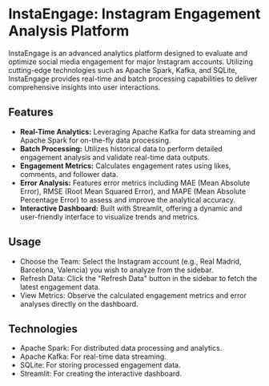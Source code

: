 # InstaEngage: Instagram Engagement Analysis Platform

InstaEngage is an advanced analytics platform designed to evaluate and optimize social media engagement for major Instagram accounts. Utilizing cutting-edge technologies such as Apache Spark, Kafka, and SQLite, InstaEngage provides real-time and batch processing capabilities to deliver comprehensive insights into user interactions.

## Features

* **Real-Time Analytics:** Leveraging Apache Kafka for data streaming and Apache Spark for on-the-fly data processing.
* **Batch Processing:** Utilizes historical data to perform detailed engagement analysis and validate real-time data outputs.
* **Engagement Metrics:** Calculates engagement rates using likes, comments, and follower data.
* **Error Analysis:** Features error metrics including MAE (Mean Absolute Error), RMSE (Root Mean Squared Error), and MAPE (Mean Absolute Percentage Error) to assess and improve the analytical accuracy.
* **Interactive Dashboard:** Built with Streamlit, offering a dynamic and user-friendly interface to visualize trends and metrics.

## Usage
* Choose the Team: Select the Instagram account (e.g., Real Madrid, Barcelona, Valencia) you wish to analyze from the sidebar.
* Refresh Data: Click the "Refresh Data" button in the sidebar to fetch the latest engagement data.
* View Metrics: Observe the calculated engagement metrics and error analyses directly on the dashboard.


## Technologies
* Apache Spark: For distributed data processing and analytics.
* Apache Kafka: For real-time data streaming.
* SQLite: For storing processed engagement data.
* Streamlit: For creating the interactive dashboard.
